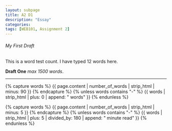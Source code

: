 ```yaml
---
layout: subpage
title: A2 D1
description: "Essay"
categories: 
tags: [WEB101, Assignment 2]
---
```


###### My First Draft

This is a word test count. I have typed 12 words here.


**Draft One** *max 1500 words*.


---

{% capture words %}
  {{ page.content | number_of_words | strip_html | minus: 90 }}
{% endcapture %}
{% unless words contains "-" %}
  {{ words | strip_html | plus: 0 | append: " words" }}
{% endunless %}

{% capture words %}
  {{ page.content | number_of_words | strip_html | minus: 5 }}
{% endcapture %}
{% unless words contains "-" %}
  {{ words | strip_html | plus: 5 | divided_by: 180 | append: " minute read" }}
{% endunless %}

